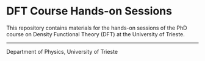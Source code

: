 # DFT Course Hands-on Sessions

This repository contains materials for the hands-on sessions of the PhD course on Density Functional Theory (DFT) at the University of Trieste.

---

Department of Physics, University of Trieste

